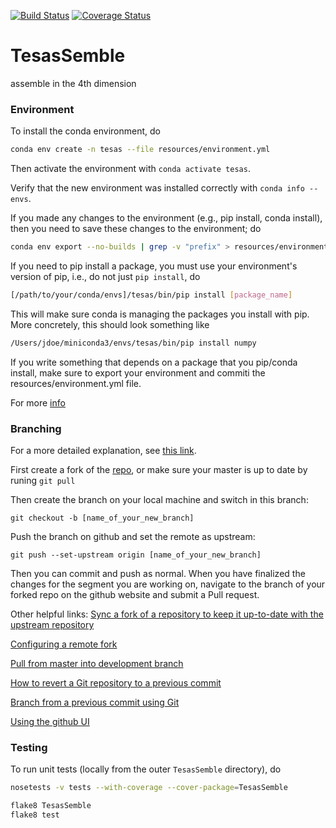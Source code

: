 [![Build Status](https://travis-ci.org/cameronmartino/TesasSemble.svg?branch=master)](https://travis-ci.org/cameronmartino/TesasSemble)
[![Coverage Status](https://coveralls.io/repos/github/cameronmartino/TesasSemble/badge.svg?branch=master)](https://coveralls.io/github/cameronmartino/TesasSemble?branch=master)

# TesasSemble
assemble in the 4th dimension 


### Environment

To install the conda environment, do

```bash
conda env create -n tesas --file resources/environment.yml
```

Then activate the environment with ```conda activate tesas```.

Verify that the new environment was installed correctly with ```conda info --envs```.

If you made any changes to the environment (e.g., pip install, conda install), then you need to save these changes to the environment; do

```bash
conda env export --no-builds | grep -v "prefix" > resources/environment.yml
```

If you need to pip install a package, you must use your environment's version of pip, i.e., do not just ```pip install```, do
```bash
[/path/to/your/conda/envs]/tesas/bin/pip install [package_name]
```

This will make sure conda is managing the packages you install with pip. More concretely, this should look something like

```bash
/Users/jdoe/miniconda3/envs/tesas/bin/pip install numpy
```

If you write something that depends on a package that you pip/conda install, make sure to export your environment and commiti the resources/environment.yml file.

For more [info](https://conda.io/projects/conda/en/latest/user-guide/tasks/manage-environments.html)

### Branching

For a more detailed explanation, see [this link](https://github.com/Kunena/Kunena-Forum/wiki/Create-a-new-branch-with-git-and-manage-branches).

First create a fork of the [repo](https://github.com/cameronmartino/TesasSemble), or make sure your master is up to date by runing ```git pull```

Then create the branch on your local machine and switch in this branch:

```
git checkout -b [name_of_your_new_branch]
```

Push the branch on github and set the remote as upstream:

```
git push --set-upstream origin [name_of_your_new_branch]
```

Then you can commit and push as normal. When you have finalized the changes for the segment you are working on, navigate to the branch of your forked repo on the github website and submit a Pull request.

Other helpful links:
[Sync a fork of a repository to keep it up-to-date with the upstream repository](https://help.github.com/articles/syncing-a-fork/)

[Configuring a remote fork](https://help.github.com/articles/configuring-a-remote-for-a-fork/)

[Pull from master into development branch](https://stackoverflow.com/questions/20101994/git-pull-from-master-into-the-development-branch/20103414)

[How to revert a Git repository to a previous commit](https://stackoverflow.com/questions/4114095/how-to-revert-a-git-repository-to-a-previous-commit)

[Branch from a previous commit using Git](https://stackoverflow.com/questions/2816715/branch-from-a-previous-commit-using-git)

[Using the github UI](https://guides.github.com/activities/hello-world/)

### Testing
To run unit tests (locally from the outer ```TesasSemble``` directory), do

```bash
nosetests -v tests --with-coverage --cover-package=TesasSemble
```

```bash
flake8 TesasSemble
flake8 test
```

